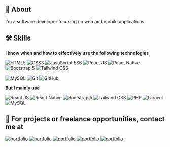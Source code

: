 ## 🚀 About

I'm a software developer focusing on web and mobile applications.

<!---I'm all about writing clean code. :footprints:-->

## 🛠 Skills

**I know when and how to effectively use the following technologies**

![HTML5](https://img.shields.io/badge/-HTML5-DC4D25?style=for-the-badge&logo=html5&logoColor=white "HTML5")
![CSS3](https://img.shields.io/badge/-CSS3-264DE4?style=for-the-badge&logo=css3&logoColor=white "CSS3")
![JavaScript ES6](https://img.shields.io/badge/-JavaScript_ES6-FCDC00?style=for-the-badge&logo=javascript&logoColor=black "JavaScript ES6")
![React JS](https://img.shields.io/badge/-React_JS-61DAFB?style=for-the-badge&logo=react&logoColor=black "React JS")
![React Native](https://img.shields.io/badge/-React_Native-61DAFB?style=for-the-badge&logo=react&logoColor=black "React Native")
![Bootstrap 5](https://img.shields.io/badge/-Bootstrap_5-7633F9?style=for-the-badge&logo=bootstrap&logoColor=white "Bootstrap 5")
![Tailwind CSS](https://img.shields.io/badge/-Tailwind_CSS-38BDF8?style=for-the-badge&logo=tailwindcss&logoColor=white "Tailwind CSS")
<!-- ![PHP](https://img.shields.io/badge/-PHP-7A86B8?style=for-the-badge&logo=php&logoColor=white "PHP")
![Laravel](https://img.shields.io/badge/-Laravel-F9322C?style=for-the-badge&logo=php&logoColor=white "Laravel") -->
![MySQL](https://img.shields.io/badge/-MySQL-3E6E93?style=for-the-badge&logo=mysql&logoColor=white "MySQL")
![Git](https://img.shields.io/badge/-Git-F44D27?style=for-the-badge&logo=git&logoColor=white "Git")
![GitHub](https://img.shields.io/badge/-GitHub-24292F?style=for-the-badge&logo=github&logoColor=white "GitHub")

**But I mainly use**

![React JS](https://img.shields.io/badge/-React_JS-61DAFB?style=for-the-badge&logo=react&logoColor=black "React JS")
![React Native](https://img.shields.io/badge/-React_Native-61DAFB?style=for-the-badge&logo=react&logoColor=black "React Native")
![Bootstrap 5](https://img.shields.io/badge/-Bootstrap_5-7633F9?style=for-the-badge&logo=bootstrap&logoColor=white "Bootstrap 5")
![Tailwind CSS](https://img.shields.io/badge/-Tailwind_CSS-38BDF8?style=for-the-badge&logo=tailwindcss&logoColor=white "Tailwind CSS")
![PHP](https://img.shields.io/badge/-PHP-7A86B8?style=for-the-badge&logo=php&logoColor=white "PHP")
![Laravel](https://img.shields.io/badge/-Laravel-F9322C?style=for-the-badge&logo=php&logoColor=white "Laravel")
![MySQL](https://img.shields.io/badge/-MySQL-3E6E93?style=for-the-badge&logo=mysql&logoColor=white "MySQL")

## 🔗 For projects or freelance opportunities, contact me at

[![portfolio](https://img.shields.io/badge/Facebook-1773ea?style=for-the-badge&logo=facebook&logoColor=white)](https://www.facebook.com/kingdeorayom)
[![portfolio](https://img.shields.io/badge/Twitter-1C96E8?style=for-the-badge&logo=twitter&logoColor=white)](https://www.twitter.com/kingdeorayom)
[![portfolio](https://img.shields.io/badge/Instagram-F60A5F?style=for-the-badge&logo=instagram&logoColor=white)](https://www.instagram.com/kingdeorayom)
[![portfolio](https://img.shields.io/badge/kingdeorayom@gmail.com-E34133?style=for-the-badge&logo=gmail&logoColor=white)](kingdeorayom@gmail.com)
[![portfolio](https://img.shields.io/badge/LinkedIn-0077B5?style=for-the-badge&logo=linkedin&logoColor=white)](https://www.linkedin.com/in/kingdeorayom)
